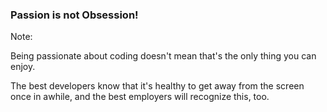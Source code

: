 <!-- .slide: data-background="resources/oag.jpg" -->

### Passion is not Obsession!


Note:

Being passionate about coding doesn't mean that's the only thing you can enjoy.

The best developers know that it's healthy to get away from the screen once in awhile, and the best employers will recognize this, too.